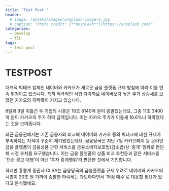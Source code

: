 ```yaml
---
title: "Test Post "
header:
  # image: /assets/images/unsplash-image-6.jpg
  # caption: "Photo credit: [**Unsplash**](https://unsplash.com)"
categories:
  - Develop
  - TIL
tags:
  - test post
---
```


# TESTPOST

대표적 빅테크 업체인 네이버와 카카오가 새로운 금융 플랫폼 규제 방침에 따라 이틀 연속 휘청이고 있습니다. 특히 적극적인 사업 다각화로 네이버보다 높은 주가 상승세를 보였던 카카오의 하락폭이 커지고 있습니다.

8일과 9일 이틀간 두 기업의 시총은 18조 8140억 원이 증발했는데요, 그중 11조 3400억 원이 카카오의 주가 하락 금액입니다. 이는 카카오 주가가 이틀새 16.6%나 하락했다는 것을 보여줍니다.

최근 금융권에서는 기존 금융사와 비교해 네이버와 카카오 등의 빅테크에 대한 규제가 부족하다는 지적이 꾸준히 제기됐었는데요. 금융당국은 지난 7일 카카오페이 등 온라인 금융 플랫폼의 금융상품 관련 서비스를 금융소비자보호법(금소법)상 ‘중개’ 행위로 판단해 시정 조치를 요구했습니다. 이는 금융 플렛폼의 상품 비교 추천등과 같은 서비스를 '단순 광고 대행'이 아닌 '투자 중개행위'라 판단한 것에서 기인합니다.

하지만 홍콩계 증권사 CLSA는 금융당국의 금융플랫폼 규제 우려로 네이버와 카카오의 시총이 20조 원 가까이 증발한 하락세는 과도하다면서 '저점 매수'로 대응할 필요가 있다고 분석했네요. 